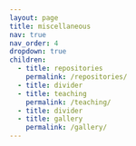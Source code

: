 ```yaml
---
layout: page
title: miscellaneous
nav: true
nav_order: 4
dropdown: true
children:
  - title: repositories
    permalink: /repositories/
  - title: divider
  - title: teaching
    permalink: /teaching/
  - title: divider
  - title: gallery
    permalink: /gallery/
---
```

